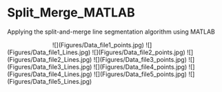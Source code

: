 # Split_Merge_MATLAB
Applying the split-and-merge line segmentation algorithm using MATLAB

<img scr="Figures/Data_file1_points.jpg" width=20% height=20%>
![](Figures/Data_file1_points.jpg) ![](Figures/Data_file1_Lines.jpg)
![](Figures/Data_file2_points.jpg) ![](Figures/Data_file2_Lines.jpg)
![](Figures/Data_file3_points.jpg) ![](Figures/Data_file3_Lines.jpg)
![](Figures/Data_file4_points.jpg) ![](Figures/Data_file4_Lines.jpg)
![](Figures/Data_file5_points.jpg) ![](Figures/Data_file5_Lines.jpg)
